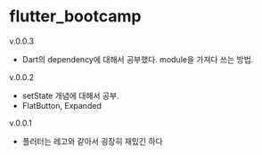 # flutter_bootcamp

v.0.0.3 
- Dart의 dependency에 대해서 공부했다. module을 가져다 쓰는 방법.

v.0.0.2
- setState 개념에 대해서 공부.
- FlatButton, Expanded

v.0.0.1
- 플러터는 레고와 같아서 굉장히 재밌긴 하다
